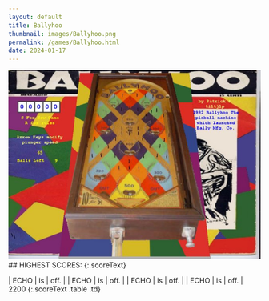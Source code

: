```yaml
---
layout: default
title: Ballyhoo
thumbnail: images/Ballyhoo.png
permalink: /games/Ballyhoo.html
date: 2024-01-17
---
```


<img src="../images/Ballyhoo.png" class="gameThumbnail img-fluid mx-auto align-middle">
## HIGHEST SCORES:
{:.scoreText}

| ECHO | is | off. | 
| ECHO | is | off. | 
| ECHO | is | off. | 
| ECHO | is | off. | 
2200 
{:.scoreText .table .td}
